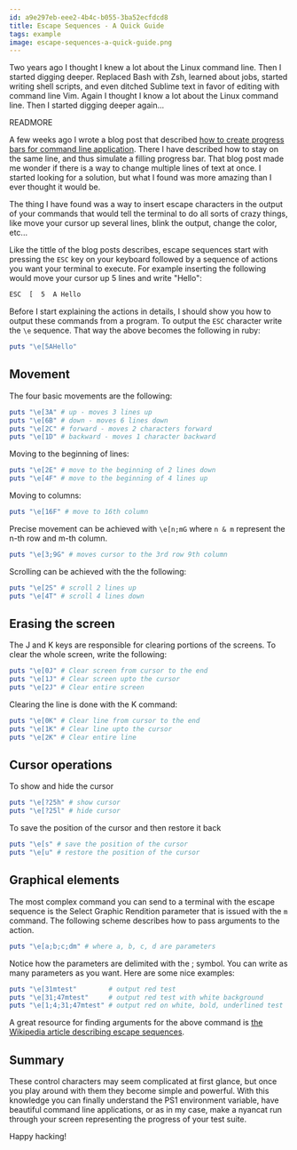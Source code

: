 ```yaml
---
id: a9e297eb-eee2-4b4c-b055-3ba52ecfdcd8
title: Escape Sequences - A Quick Guide
tags: example
image: escape-sequences-a-quick-guide.png
---
```


Two years ago I thought I knew a lot about the Linux command line. Then I started digging deeper. Replaced Bash with Zsh, learned about jobs, started writing shell scripts, and even ditched Sublime text in favor of editing with command line Vim. Again I thought I know a lot about the Linux command line. Then I started digging deeper again...

READMORE

A few weeks ago I wrote a blog post that described [how to create progress bars for command line application](http://shiroyasha.svbtle.com/processbar-for-console-applications). There I have described how to stay on the same line, and thus simulate a filling progress bar. That blog post made me wonder if there is a way to change multiple lines of text at once. I started looking for a solution, but what I found was more amazing than I ever thought it would be.

The thing I have found was a way to insert escape characters in the output of your commands that would tell the terminal to do all sorts of crazy things, like move your cursor up several lines, blink the output, change the color, etc...

Like the tittle of the blog posts describes, escape sequences start with pressing the `ESC` key on your keyboard followed by a sequence of actions you want your terminal to execute. For example inserting the following would move your cursor up 5 lines and write "Hello":

``` sh
ESC  [  5  A Hello
```

Before I start explaining the actions in details, I should show you how to output these commands from a program. To output the `ESC` character write the `\e` sequence. That way the above becomes the following in ruby:

``` ruby
puts "\e[5AHello"
```

## Movement

The four basic movements are the following:

``` ruby
puts "\e[3A" # up - moves 3 lines up
puts "\e[6B" # down - moves 6 lines down
puts "\e[2C" # forward - moves 2 characters forward
puts "\e[1D" # backward - moves 1 character backward
```

Moving to the beginning of lines:

``` ruby
puts "\e[2E" # move to the beginning of 2 lines down
puts "\e[4F" # move to the beginning of 4 lines up
```

Moving to columns:

``` ruby
puts "\e[16F" # move to 16th column
```

Precise movement can be achieved with `\e[n;mG` where `n & m` represent the n-th row and m-th column.

``` ruby
puts "\e[3;9G" # moves cursor to the 3rd row 9th column
```

Scrolling can be achieved with the the following:

``` ruby
puts "\e[2S" # scroll 2 lines up
puts "\e[4T" # scroll 4 lines down
```

## Erasing the screen

The J and K keys are responsible for clearing portions of the screens. To clear the whole screen, write the following:

``` ruby
puts "\e[0J" # Clear screen from cursor to the end
puts "\e[1J" # Clear screen upto the cursor
puts "\e[2J" # Clear entire screen
```

Clearing the line is done with the K command:

``` ruby
puts "\e[0K" # Clear line from cursor to the end
puts "\e[1K" # Clear line upto the cursor
puts "\e[2K" # Clear entire line
```

## Cursor operations

To show and hide the cursor

``` ruby
puts "\e[?25h" # show cursor
puts "\e[?25l" # hide cursor
```

To save the position of the cursor and then restore it back

``` ruby
puts "\e[s" # save the position of the cursor
puts "\e[u" # restore the position of the cursor
```

## Graphical elements

The most complex command you can send to a terminal with the escape sequence is the Select Graphic Rendition parameter that is issued with the `m` command. The following scheme describes how to pass arguments to the action.

``` ruby
puts "\e[a;b;c;dm" # where a, b, c, d are parameters
```

Notice how the parameters are delimited with the ; symbol. You can write as many parameters as you want. Here are some nice examples:

``` ruby
puts "\e[31mtest"        # output red test
puts "\e[31;47mtest"     # output red test with white background
puts "\e[1;4;31;47mtest" # output red on white, bold, underlined test
```

A great resource for finding arguments for the above command is [the Wikipedia article describing escape sequences](http://en.wikipedia.org/wiki/ANSI_escape_code#CSI_codes).

## Summary

These control characters may seem complicated at first glance, but once you play around with them they become simple and powerful. With this knowledge you can finally understand the PS1 environment variable, have beautiful command line applications, or as in my case, make a nyancat run through your screen representing the progress of your test suite.

Happy hacking!
